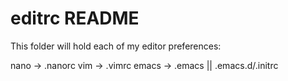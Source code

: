 editrc README
=============

This folder will hold each of my editor preferences:

nano -> .nanorc
vim -> .vimrc
emacs -> .emacs || .emacs.d/.initrc
